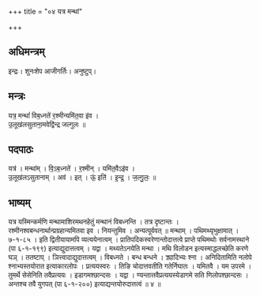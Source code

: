 +++
title = "०४ यत्र मन्थां"

+++
## अधिमन्त्रम्
इन्द्रः। शुनःशेप आजीगर्तिः। अनुष्टुप्।

## मन्त्रः
यत्र॒ मन्थां॑ विब॒ध्नते॑ र॒श्मीन्यमि॑त॒वा इ॑व ।  
उ॒लूख॑लसुताना॒मवेद्वि॑न्द्र जल्गुलः ॥

## पदपाठः
यत्र॑ । मन्था॑म् । वि॒ऽब॒ध्नते॑ । र॒श्मीन् । यमि॑त॒वैऽइ॑व ।  
उ॒लूख॑लऽसुतानाम् । अव॑ । इत् । ऊं॒ इति॑ । इ॒न्द्र॒ । ज॒ल्गु॒लः॒ ॥

## भाष्यम्
यत्र यस्मिन्कर्मणि मन्थामाशिरमथनहेतुं मन्थानं विबध्नन्ति । तत्र दृष्टान्तः । रश्मीनश्वबन्धनार्थान्प्रग्रहान्यमितवा इव । नियन्तुमिव । अन्यत्पूर्ववत् ॥ मन्थाम् । पथिमथ्यृभुक्षामात् । ७-१-८५ । इति द्वितीयायामपि व्यत्ययेनात्वम् । प्रातिपदिकस्वरेणान्तोदात्तत्वे प्राप्ते पथिमथोः सर्वनामस्थाने (पा ६-१-१९९) इत्याद्युदात्तत्वम् । यद्वा । मथ्यतेऽनयेति मन्था । मथि विलोडन इत्यस्माद्धलच्छेति करणे घञ् । ततष्टाप् । ञित्त्वादाद्युदात्तत्वम् । विबध्नते । बन्ध बन्धने । क्र्यादिभ्यः श्ना । अनिदितामिति नलोपे श्नाभ्यस्तयोरात इत्याकारलोपः । प्रत्ययस्वरः । तिङि चोदात्तवतीति गतेर्निघातः । यमितवै । यम उपरमे । तुमर्थे सेसेनिति तवैप्रत्ययः । इडागमश्छान्दसः । यद्वा । ण्यन्तात्तवैप्रत्ययस्येडागमे सति णिलोपश्छान्दसः । अन्तश्च तवै युगपत् (पा ६-१-२००) इत्याद्यन्तयोरुदात्तत्वं ॥ ४ ॥